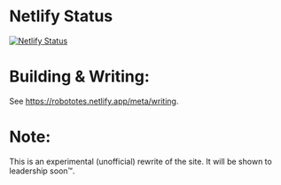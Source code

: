 # Netlify Status

[![Netlify Status](https://api.netlify.com/api/v1/badges/093f4eb5-2564-4017-b661-69ad703bb696/deploy-status)](https://app.netlify.com/sites/robototes/deploys)

# Building & Writing:

See https://robototes.netlify.app/meta/writing.

# Note:

This is an experimental (unofficial) rewrite of the site. It will be shown to leadership soon™.

